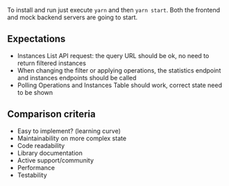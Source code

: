 To install and run just execute `yarn` and then `yarn start`. Both the frontend and mock backend servers are going to
start.

## Expectations

- Instances List API request: the query URL should be ok, no need to return filtered instances
- When changing the filter or applying operations, the statistics endpoint and instances endpoints should be called
- Polling Operations and Instances Table should work, correct state need to be shown

## Comparison criteria

- Easy to implement? (learning curve)
- Maintainability on more complex state
- Code readability
- Library documentation
- Active support/community
- Performance
- Testability
